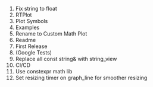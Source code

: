 1. Fix string to float
2. RTPlot
4. Plot Symbols
5. Examples
6. Rename to Custom Math Plot
7. Readme
8. First Release
9. (Google Tests)
10. Replace all const string& with string_view
11. CI/CD
12. Use constexpr math lib
13. Set resizing timer on graph_line for smoother resizing
